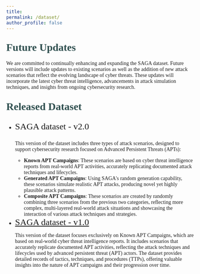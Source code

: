 ```yaml
---
title: 
permalink: /dataset/
author_profile: false
---
```


<!-- <strong style="color: #2F4F4F; font-family: 'Work Sans'; font-weight: bold;font-size:40px">Released Dataset</strong> -->
<h1 style= "color:#2F4F4F; font-family: 'Work Sans'; margin-top: 1em !important;">Future Updates</h1>
<p style="font-family: 'Work Sans';">We are committed to continually enhancing and expanding the SAGA dataset. Future versions will include updates to existing scenarios as well as the addition of new attack scenarios that reflect the evolving landscape of cyber threats. These updates will incorporate the latest cyber threat intelligence, advancements in attack simulation techniques, and insights from ongoing cybersecurity research. </p>
<h1 style= "color:#2F4F4F; font-family: 'Work Sans'; margin-top: 1em !important;">Released Dataset</h1>
<ul>
  <li>
    <p style="font-family: 'Work Sans'; font-size:24px;">SAGA dataset - v2.0</p>  
    <p style="font-family: 'Work Sans';">This version of the dataset includes three types of attack scenarios, designed to support cybersecurity research focused on Advanced Persistent Threats (APTs):</p>
    <ul>
      <li style="font-family: 'Work Sans';"><strong>Known APT Campaigns</strong>: These scenarios are based on cyber threat intelligence reports from real-world APT activities, accurately replicating documented attack techniques and lifecycles.</li>
      <li style="font-family: 'Work Sans';"><strong>Generated APT Campaigns</strong>: Using SAGA's random generation capability, these scenarios simulate realistic APT attacks, producing novel yet highly plausible attack patterns.</li>
      <li style="font-family: 'Work Sans';"><strong>Composite APT Campaigns</strong>: These scenarios are created by randomly combining three scenarios from the previous two categories, reflecting more complex, multi-layered real-world attack situations and showcasing the interaction of various attack techniques and strategies.</li>
    </ul>
  </li>
  <li>
    <a href="https://kkkk16.github.io/dataset/v1" target="_self" style="font-family: 'Work Sans'; font-size:24px;">SAGA dataset - v1.0</a><br>
    <p style="font-family: 'Work Sans';">This version of the dataset focuses exclusively on Known APT Campaigns, which are based on real-world cyber threat intelligence reports. It includes scenarios that accurately replicate documented APT activities, reflecting the attack techniques and lifecycles used by advanced persistent threat (APT) actors. The dataset provides detailed records of tactics, techniques, and procedures (TTPs), offering valuable insights into the nature of APT campaigns and their progression over time.</p>
  </li>
</ul>


